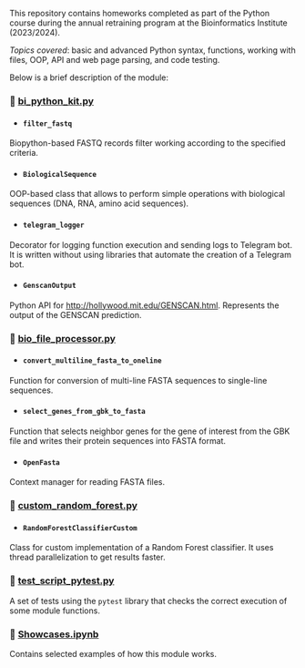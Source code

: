 This repository contains homeworks completed as part of the Python course during the annual retraining program at the Bioinformatics Institute (2023/2024).  
  
*Topics covered*: basic and advanced Python syntax, functions, working with files, OOP, API and web page parsing, and code testing.  
  
Below is a brief description of the module:  
  
### 🌿 [bi_python_kit.py](bi_python_kit.py)   

  * #### `filter_fastq`  
  Biopython-based FASTQ records filter working according to the specified criteria.  
  
  * #### `BiologicalSequence`  
  OOP-based class that allows to perform simple operations with biological sequences (DNA, RNA, amino acid sequences).  
  
  * #### `telegram_logger`
  Decorator for logging function execution and sending logs to Telegram bot. It is written without using libraries that automate the creation of a Telegram bot.
  
  * #### `GenscanOutput`  
  Python API for http://hollywood.mit.edu/GENSCAN.html. Represents the output of the GENSCAN prediction.  
    
### 🌿 [bio_file_processor.py](bio_file_processor.py)    

  * #### `convert_multiline_fasta_to_oneline`  
  Function for conversion of multi-line FASTA sequences to single-line sequences.  
  
  * #### `select_genes_from_gbk_to_fasta`  
  Function that selects neighbor genes for the gene of interest from the GBK file and writes their protein sequences into FASTA format.  
  
  * #### `OpenFasta`  
  Context manager for reading FASTA files.  
    
### 🌿 [custom_random_forest.py](custom_random_forest.py)    

  * #### `RandomForestClassifierCustom`  
  Class for custom implementation of a Random Forest classifier. It uses thread parallelization to get results faster.  
    
### 🌿 [test_script_pytest.py](test_script_pytest.py)    
A set of tests using the `pytest` library that checks the correct execution of some module functions.  
  
### 🌿 [Showcases.ipynb](Showcases.ipynb)  
Contains selected examples of how this module works.
